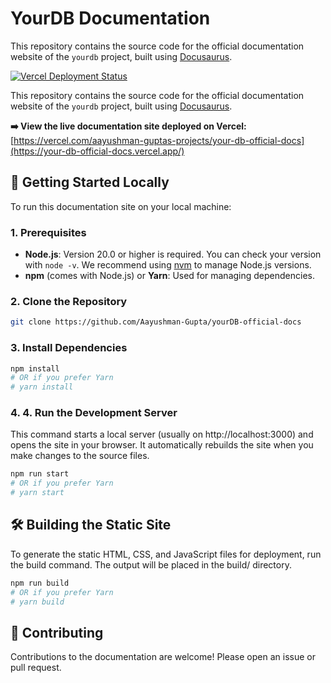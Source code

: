 # YourDB Documentation

This repository contains the source code for the official documentation website of the `yourdb` project, built using [Docusaurus](https://docusaurus.io/).

[![Vercel Deployment Status](https://your-db-official-docs.vercel.app/)](https://your-db-official-docs.vercel.app/)

This repository contains the source code for the official documentation website of the `yourdb` project, built using [Docusaurus](https://docusaurus.io/).

**➡️ View the live documentation site deployed on Vercel:** [https://vercel.com/aayushman-guptas-projects/your-db-official-docs](https://your-db-official-docs.vercel.app/)

## 🚀 Getting Started Locally

To run this documentation site on your local machine:

### 1. Prerequisites

* **Node.js**: Version 20.0 or higher is required. You can check your version with `node -v`. We recommend using [nvm](https://github.com/nvm-sh/nvm) to manage Node.js versions.
* **npm** (comes with Node.js) or **Yarn**: Used for managing dependencies.

### 2. Clone the Repository

```bash
git clone https://github.com/Aayushman-Gupta/yourDB-official-docs
```

### 3. Install Dependencies
```bash
npm install
# OR if you prefer Yarn
# yarn install
```

### 4. 4. Run the Development Server
This command starts a local server (usually on http://localhost:3000) and opens the site in your browser. It automatically rebuilds the site when you make changes to the source files.

```bash
npm run start
# OR if you prefer Yarn
# yarn start
```

##  🛠️ Building the Static Site
To generate the static HTML, CSS, and JavaScript files for deployment, run the build command. The output will be placed in the build/ directory.

```bash
npm run build
# OR if you prefer Yarn
# yarn build
```

##  🤝 Contributing
Contributions to the documentation are welcome! Please open an issue or pull request.
